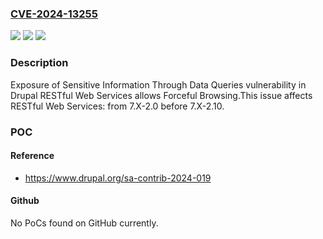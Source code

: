 ### [CVE-2024-13255](https://cve.mitre.org/cgi-bin/cvename.cgi?name=CVE-2024-13255)
![](https://img.shields.io/static/v1?label=Product&message=RESTful%20Web%20Services&color=blue)
![](https://img.shields.io/static/v1?label=Version&message=7.x-2.0%3C%207.x-2.10%20&color=brighgreen)
![](https://img.shields.io/static/v1?label=Vulnerability&message=CWE-202%20Exposure%20of%20Sensitive%20Information%20Through%20Data%20Queries&color=brighgreen)

### Description

Exposure of Sensitive Information Through Data Queries vulnerability in Drupal RESTful Web Services allows Forceful Browsing.This issue affects RESTful Web Services: from 7.X-2.0 before 7.X-2.10.

### POC

#### Reference
- https://www.drupal.org/sa-contrib-2024-019

#### Github
No PoCs found on GitHub currently.

